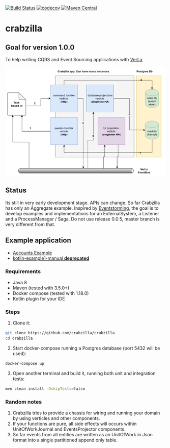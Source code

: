 [![Build Status](https://travis-ci.org/crabzilla/crabzilla.svg?branch=master)](https://travis-ci.org/crabzilla/crabzilla)
[![codecov](https://codecov.io/gh/crabzilla/crabzilla/branch/master/graph/badge.svg)](https://codecov.io/gh/crabzilla/crabzilla)
[![Maven Central](https://maven-badges.herokuapp.com/maven-central/io.github.crabzilla/crabzilla/badge.svg)](http://search.maven.org/#artifactdetails%7Cio.github.crabzilla%7Ccrabzilla%7C0.0.5%7C)

# crabzilla

## Goal for version 1.0.0

To help writing CQRS and Event Sourcing applications with [Vert.x](http://vertx.io/)

![Architecture](crabzilla-accts.png)

## Status

Its still in very early development stage. APIs can change. So far Crabzilla has only an Aggregate example. Inspired by
[Eventstorming](http://eventstorming.com), the goal is to develop examples and implementations for an ExternalSystem,
a Listener and a ProcessManager / Saga. Do not use release 0.0.5, master branch is very different from that.

## Example application

* [Accounts Example](https://github.com/crabzilla/accounts)
* [kotlin-example1-manual **deprecated**](https://crabzilla.github.io/crabzilla/docs/kotlin-example1-manual.html)

### Requirements

* Java 8
* Maven (tested with 3.5.0+)
* Docker compose (tested with 1.18.0)
* Kotlin plugin for your IDE

### Steps

1. Clone it:

```bash
git clone https://github.com/crabzilla/crabzilla
cd crabzilla
```

2. Start docker-compose running a Postgres database (port 5432 will be used):

```bash
docker-compose up
```

3. Open another terminal and build it, running both unit and integration tests:

```bash
mvn clean install -DskipTests=false
```

### Random notes

1. Crabzilla tries to provide a chassis for wiring and running your domain by using verticles and other components.
2. If your functions are pure, all side effects will occurs within UnitOfWorkJournal and EventsProjector components.
3. So far events from all entities are written as an UnitOfWork in Json format into a single partitioned append only table.



